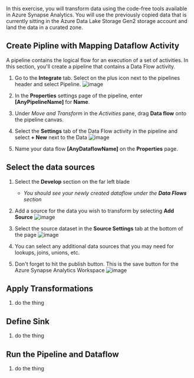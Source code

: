 In this exercise, you will transform data using the code-free tools available in Azure Synapse Analytics. You will use the previously copied data that is currently sitting in the Azure Data Lake Storage Gen2 storage account and land the data in a curated zone.

## Create Pipline with Mapping Dataflow Activity
A pipeline contains the logical flow for an execution of a set of activities. In this section, you'll create a pipeline that contains a Data Flow activity.

1. Go to the **Integrate** tab. Select on the plus icon next to the pipelines header and select Pipeline.
![image](https://user-images.githubusercontent.com/94631202/221676074-1136c15c-8af6-414e-987d-4d08b0e225f1.png)

2. In the **Properties** settings page of the pipeline, enter **[AnyPipelineName]** for **Name**.

3. Under _Move and Transform_ in the _Activities_ pane, drag **Data flow** onto the pipeline canvas.

4. Select the **Settings** tab of the Data Flow activity in the pipeline and select **+ New** next to the Data
![image](https://user-images.githubusercontent.com/94631202/221681991-10b79b56-319e-4af5-926d-06d21c8ad394.png)

5. Name your data flow **[AnyDataflowName]** on the **Properties** page.

## Select the data sources

1. Select the **Develop** section on the far left blade
    - _You should see your newly created dataflow under the **Data Flows** section_
      
2. Add a source for the data you wish to transform by selecting **Add Source**
![image](https://user-images.githubusercontent.com/94631202/221684266-5ab5ed38-0295-489b-bc4a-4299799db406.png)

3. Select the source dataset in the **Source Settings** tab at the bottom of the page
![image](https://user-images.githubusercontent.com/94631202/221886201-fc69f8a4-01c2-46e3-a57a-60e1df593141.png)

4. You can select any additional data sources that you may need for lookups, joins, unions, etc.

5. Don't forget to hit the publish button. This is the save button for the Azure Synapse Analytics Workspace
![image](https://user-images.githubusercontent.com/94631202/221887334-9d7784ca-57a5-4fc5-817c-eeb771fe546d.png)

## Apply Transformations

1. do the thing

## Define Sink

1. do the thing

## Run the Pipeline and Dataflow

1. do the thing

